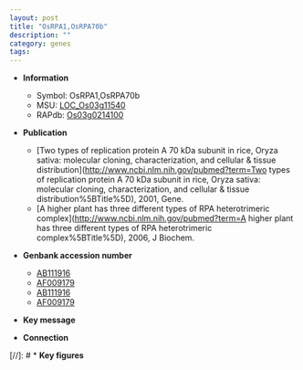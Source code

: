```yaml
---
layout: post
title: "OsRPA1,OsRPA70b"
description: ""
category: genes
tags: 
---
```


* **Information**  
    + Symbol: OsRPA1,OsRPA70b  
    + MSU: [LOC_Os03g11540](http://rice.uga.edu/cgi-bin/ORF_infopage.cgi?orf=LOC_Os03g11540)  
    + RAPdb: [Os03g0214100](http://rapdb.dna.affrc.go.jp/viewer/gbrowse_details/irgsp1?name=Os03g0214100)  

* **Publication**  
    + [Two types of replication protein A 70 kDa subunit in rice, Oryza sativa: molecular cloning, characterization, and cellular & tissue distribution](http://www.ncbi.nlm.nih.gov/pubmed?term=Two types of replication protein A 70 kDa subunit in rice, Oryza sativa: molecular cloning, characterization, and cellular & tissue distribution%5BTitle%5D), 2001, Gene.
    + [A higher plant has three different types of RPA heterotrimeric complex](http://www.ncbi.nlm.nih.gov/pubmed?term=A higher plant has three different types of RPA heterotrimeric complex%5BTitle%5D), 2006, J Biochem.

* **Genbank accession number**  
    + [AB111916](http://www.ncbi.nlm.nih.gov/nuccore/AB111916)
    + [AF009179](http://www.ncbi.nlm.nih.gov/nuccore/AF009179)
    + [AB111916](http://www.ncbi.nlm.nih.gov/nuccore/AB111916)
    + [AF009179](http://www.ncbi.nlm.nih.gov/nuccore/AF009179)

* **Key message**  

* **Connection**  

[//]: # * **Key figures**  


